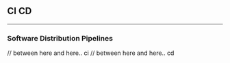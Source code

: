 <!-- .slide: data-background="img/background-violet-orig.jpg" -->

## CI CD

---
<!-- .slide: data-background="img/background-violet-orig.jpg" -->

### Software Distribution Pipelines

// between here and here.. ci
// between here and here.. cd


